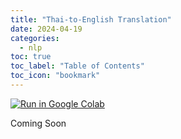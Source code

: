 ```yaml
---
title: "Thai-to-English Translation"
date: 2024-04-19
categories:
  - nlp
toc: true
toc_label: "Table of Contents"
toc_icon: "bookmark"
---
```

[![Run in Google Colab](https://img.shields.io/badge/Colab-Run_in_Google_Colab-blue?logo=Google&logoColor=FDBA18)](https://colab.research.google.com/drive/1KAnB2GcQIr3-pbtz-qLUFhPKu7S1jPch?usp=sharing)

Coming Soon
